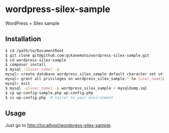 # wordpress-silex-sample

WordPress + Silex sample

## Installation

```bash
$ cd /path/to/DocumentRoot
$ git clone git@github.com:qckanemoto/wordpress-silex-sample.git
$ cd wordpress-silex-sample
$ composer install
$ mysql -u[user_name] -p
mysql> create database wordpress_silex_sample default character set utf8;
mysql> grant all privileges on wordpress_silex_sample.* to [user_name]@localhost
mysql> exit
$ mysql -u[user_name] -p wordpress_silex_sample < mysqldump.sql
$ cp wp-config-sample.php wp-config.php
$ vi wp-config.php  # tailor to your environment
```

## Usage

Just go to [http://localhost/wordpress-silex-sample](http://localhost/wordpress-silex-sample).
